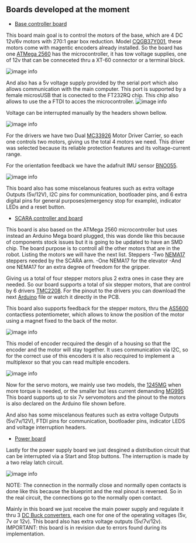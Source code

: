 ## Boards developed at the moment

- [Base controller board](https://oshwlab.com/joseacisnerosm1/homebase-atmega2560)

This board main goal is to control the motors of the base, which are 4 DC 12v/6v motors with 270:1 gear box reduction. Model [CQGB37Y001](http://www.cqrobot.wiki/index.php/Metal_DC_Geared_Motor_w/Encoder_CQGB37Y001), these motors come with magentic encoders already installed.
So the board has one [ATMega 2560](https://ww1.microchip.com/downloads/en/devicedoc/atmel-2549-8-bit-avr-microcontroller-atmega640-1280-1281-2560-2561_datasheet.pdf) has the microcontroller, it has tow voltage supplies, one of 12v that can be conneceted thru a XT-60 connector or a terminal block.

![image info](/assets/home/HomeElectronicsControl/BaseConector.png)

And also has a 5v voltage supply provided by the serial port which also allows communication with the main computer. This port is supported by a female microsUSB that is conected to the FT232RQ chip. This chip also allows to use the a FTDI to acces the microcontroller.
![image info](/assets/home/HomeElectronicsControl/BaseCommunication.png)

Voltage can be interrupted manually by the headers shown bellow.

![image info](/assets/home/HomeElectronicsControl/BaseInterruptors.png)

For the drivers we have two Dual [MC33926](https://www.pololu.com/product/1213) Motor Driver Carrier, so each one controls two motors, giving us the total 4 motors we need. This driver was selected because its reliable protection features and its voltage-current range. 

For the orientation feedback we have the adafruit IMU sensor [BNO055](https://learn.adafruit.com/adafruit-bno055-absolute-orientation-sensor/overview).

![image info](/assets/home/HomeElectronicsControl/BaseIMU.png)


This board also has some miscelanous features such as extra voltage Outputs (5v/12V), I2C pins for communication, bootloader pins, and 6 extra digital pins for general purposes(emergency stop for example), indicator LEDs and a reset button.


- [SCARA controller and board](https://easyeda.com/a00831510/brazo_home_arduinomega)

This board is also based on the ATMega 2560 microcontroller but uses instead an Arduino Mega board plugged, this was donde like this because of components stock issues but it is going to be updated to have an SMD chip.
The board purpose is to controll all the other motors that are in the robot. Listing the motors we will have the next list.
Steppers
-Two [NEMA17](https://www.cytron.io/p-nema-17hs4401-bipolar-stepper-motor) steppers needed by the SCARA arm.
-One NEMA17 for the elevator
-And one NEMA17 for an extra degree of freedom for the gripper.

Giving us a total of four stepper motors plus 2 extra ones in case they are needed. So our board supports a total of six stepper motors, that are control by 6 drivers [TMC2208](https://www.trinamic.com/products/integrated-circuits/details/tmc2208-la/).
For the pinout to the drivers you can download the next [Arduino](stepperPruebas.ino) file or watch it directly in the PCB.

This board also supports feedback for the stepper motors, thru the [AS5600](https://pdf1.alldatasheet.com/datasheet-pdf/view/621657/AMSCO/AS5600.html) contactless potentiometer, which allows to know the position of the motor using a magnet fixed to the back of the motor. 

![image info](/assets/home/HomeElectronicsControl/NEMAS.png)


This model of encoder recquired the desgin of a housing so that the encoder and the motor will stay together. It uses communication via I2C, so for the correct use of this encoders it is also recquired to implement a multiplexor so that you can read multiple encoders. 

![image info](/assets/home/HomeElectronicsControl/Encoders.png)

Now for the servo motors, we mainly use two models, the [1245MG](https://www.pololu.com/file/0J706/HD-1235MG.pdf) when more torque is needed, or the smaller but less current demanding [MG995](https://pdf1.alldatasheet.com/datasheet-pdf/view/1132435/ETC2/MG995.html)
This board supports up to six 7v servomotors and the pinout to the motors is also declared on the Arduino file shown before.

And also has some miscelanous features such as extra voltage Outputs (5v/7v/12V), FTDI pins for communication, bootloader pins, indicator LEDS and voltage interruption headers.


- [Power board](https://oshwlab.com/a00830708/placaalimentacioncopia)

Lastly for the power supply board we just desgined a distribution circuit that can be interrupted via a Start and Stop buttons. The interruption is made by a two relay latch circuit.

![image info](/assets/home/HomeElectronicsControl/Powe1.png)

NOTE: The connection in the normally close and normally open  contacts is done like this because the blueprint and the real pinout is reversed. So in the real circuit, the connections go to the normally open contact.

Mainly in this board we just receive the main power supply and regulate it thru 3 [DC Buck converters](https://rees52.com/300w-dc-buck-converter-power-module-output-adjustable-20a-max-dc-dc-6-40v-step-down-to-12-36v-rs1831-2306-buck-converter/), each one for one of the operating voltages (5v, 7v or 12v). This board also has extra voltage outputs (5v/7v/12v).
 IMPORTANT: this board is in revision due to errors found during its implementation.